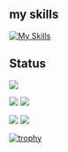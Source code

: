 ## my skills
[![My Skills](https://skillicons.dev/icons?i=js,ts,go,python,prisma,nextjs,docker,mysql,postgres,sqlite,supabase,git,github,vscode,markdown)](https://skillicons.dev)

## Status
![](http://github-profile-summary-cards.vercel.app/api/cards/profile-details?username=kou12345&theme=github_dark)

![](http://github-profile-summary-cards.vercel.app/api/cards/repos-per-language?username=kou12345&theme=github_dark)
![](http://github-profile-summary-cards.vercel.app/api/cards/most-commit-language?username=kou12345&theme=github_dark)

![](http://github-profile-summary-cards.vercel.app/api/cards/stats?username=kou12345&theme=github_dark)
![](http://github-profile-summary-cards.vercel.app/api/cards/productive-time?username=kou12345&theme=github_dark&utcOffset=8)

[![trophy](https://github-profile-trophy.vercel.app/?username=tsuki-lab&margin-w=5)](https://github.com/kou12345/)
